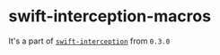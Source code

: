 # swift-interception-macros

It's a part of [`swift-interception`](https://github.com/capturecontext/swift-interception) from `0.3.0`

